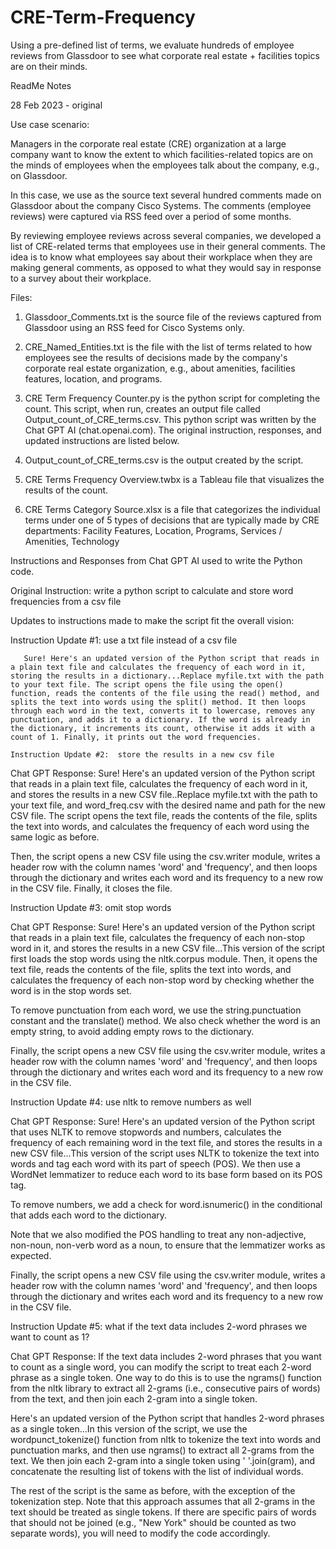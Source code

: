 # CRE-Term-Frequency
Using a pre-defined list of terms, we evaluate hundreds of employee reviews from Glassdoor to see what corporate real estate + facilities topics are on their minds.

ReadMe Notes

28 Feb 2023 - original


Use case scenario: 

Managers in the corporate real estate (CRE) organization at a large company want to know the extent to which facilities-related topics are on the minds of employees when the employees talk about the company, e.g., on Glassdoor.

In this case, we use as the source text several hundred comments made on Glassdoor about the company Cisco Systems.  The comments (employee reviews) were captured via RSS feed over a period of some months.

By reviewing employee reviews across several companies, we developed a list of CRE-related terms that employees use in their general comments.  The idea is to know what employees say about their workplace when they are making general comments, as opposed to what they would say in response to a survey about their workplace.


Files:

1.  Glassdoor_Comments.txt is the source file of the reviews captured from Glassdoor using an RSS feed for Cisco Systems only.

2.  CRE_Named_Entities.txt is the file with the list of terms related to how employees see the results of decisions made by the company's corporate real estate organization, e.g., about amenities, facilities features, location, and programs.

3.  CRE Term Frequency Counter.py is the python script for completing the count.  This script, when run, creates an output file called Output_count_of_CRE_terms.csv.  This python script was written by the Chat GPT AI (chat.openai.com).  The original instruction, responses, and updated instructions are listed below.

4.  Output_count_of_CRE_terms.csv is the output created by the script.

5.  CRE Terms Frequency Overview.twbx is a Tableau file that visualizes the results of the count.

6.  CRE Terms Category Source.xlsx is a file that categorizes the individual terms under one of 5 types of decisions that are typically made by CRE departments:  Facility Features, Location, Programs, Services / Amenities, Technology



Instructions and Responses from Chat GPT AI used to write the Python code.

Original Instruction:  write a python script to calculate and store word frequencies from a csv file

Updates to instructions made to make the script fit the overall vision:

   Instruction Update #1:  use a txt file instead of a csv file
   
       Sure! Here's an updated version of the Python script that reads in a plain text file and calculates the frequency of each word in it, storing the results in a dictionary...Replace myfile.txt with the path to your text file. The script opens the file using the open() function, reads the contents of the file using the read() method, and splits the text into words using the split() method. It then loops through each word in the text, converts it to lowercase, removes any punctuation, and adds it to a dictionary. If the word is already in the dictionary, it increments its count, otherwise it adds it with a count of 1. Finally, it prints out the word frequencies.
   
    Instruction Update #2:  store the results in a new csv file  
    
   Chat GPT Response:  Sure! Here's an updated version of the Python script that reads in a plain text file, calculates the frequency of each word in it, and stores the results in a new CSV file..Replace myfile.txt with the path to your text file, and word_freq.csv with the desired name and path for the new CSV file. The script opens the text file, reads the contents of the file, splits the text into words, and calculates the frequency of each word using the same logic as before.

Then, the script opens a new CSV file using the csv.writer module, writes a header row with the column names 'word' and 'frequency', and then loops through the dictionary and writes each word and its frequency to a new row in the CSV file. Finally, it closes the file.
      
   Instruction Update #3:  omit stop words
   
   Chat GPT Response:  Sure! Here's an updated version of the Python script that reads in a plain text file, calculates the frequency of each non-stop word in it, and stores the results in a new CSV file...This version of the script first loads the stop words using the nltk.corpus module. Then, it opens the text file, reads the contents of the file, splits the text into words, and calculates the frequency of each non-stop word by checking whether the word is in the stop words set.

To remove punctuation from each word, we use the string.punctuation constant and the translate() method. We also check whether the word is an empty string, to avoid adding empty rows to the dictionary.

Finally, the script opens a new CSV file using the csv.writer module, writes a header row with the column names 'word' and 'frequency', and then loops through the dictionary and writes each word and its frequency to a new row in the CSV file.
   
   Instruction Update #4:  use nltk to remove numbers as well
   
   Chat GPT Response:  Sure! Here's an updated version of the Python script that uses NLTK to remove stopwords and numbers, calculates the frequency of each remaining word in the text file, and stores the results in a new CSV file...This version of the script uses NLTK to tokenize the text into words and tag each word with its part of speech (POS). We then use a WordNet lemmatizer to reduce each word to its base form based on its POS tag.

To remove numbers, we add a check for word.isnumeric() in the conditional that adds each word to the dictionary.

Note that we also modified the POS handling to treat any non-adjective, non-noun, non-verb word as a noun, to ensure that the lemmatizer works as expected.

Finally, the script opens a new CSV file using the csv.writer module, writes a header row with the column names 'word' and 'frequency', and then loops through the dictionary and writes each word and its frequency to a new row in the CSV file.
   
   Instruction Update #5:  what if the text data includes 2-word phrases we want to count as 1?
   
   Chat GPT Response:  If the text data includes 2-word phrases that you want to count as a single word, you can modify the script to treat each 2-word phrase as a single token. One way to do this is to use the ngrams() function from the nltk library to extract all 2-grams (i.e., consecutive pairs of words) from the text, and then join each 2-gram into a single token.

Here's an updated version of the Python script that handles 2-word phrases as a single token...In this version of the script, we use the wordpunct_tokenize() function from nltk to tokenize the text into words and punctuation marks, and then use ngrams() to extract all 2-grams from the text. We then join each 2-gram into a single token using ' '.join(gram), and concatenate the resulting list of tokens with the list of individual words.

The rest of the script is the same as before, with the exception of the tokenization step. Note that this approach assumes that all 2-grams in the text should be treated as single tokens. If there are specific pairs of words that should not be joined (e.g., "New York" should be counted as two separate words), you will need to modify the code accordingly.
   
   
